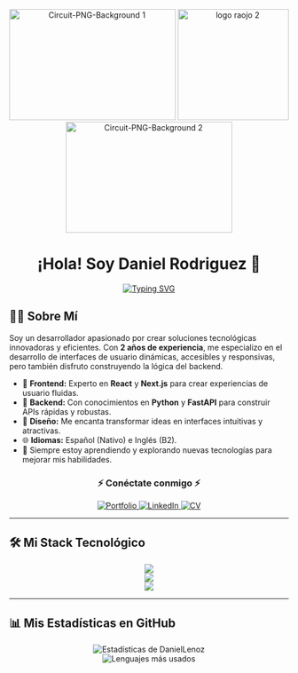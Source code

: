 <div align="center">
    <img width="300" height="200" alt="Circuit-PNG-Background 1" src="https://github.com/DanielLenoz/DanielLenoz/assets/98136538/7ebf72be-1bd0-4463-9990-00e86d64e6b1">
  <img width="200" alt="logo raojo 2" src="https://github.com/DanielLenoz/DanielLenoz/assets/98136538/6c685606-2ee8-46c6-ab09-55a6c8c45cf5">
  <img width="300" height="200" alt="Circuit-PNG-Background 2" src="https://github.com/DanielLenoz/DanielLenoz/assets/98136538/b6d8c678-b445-4842-9463-bca8c10f7e92">
  <h1>
    ¡Hola! Soy Daniel Rodriguez 👋
  </h1>
  <a href="https://git.io/typing-svg"><img src="https://readme-typing-svg.herokuapp.com?font=Fira+Code&pause=1000&color=00BFFF&width=435&lines=Desarrollador+Full-Stack;Especialista+en+Frontend;Diseñador+UI%2FUX;Apasionado+por+la+tecnología" alt="Typing SVG" /></a>
</div>

## 👨‍💻 Sobre Mí

Soy un desarrollador apasionado por crear soluciones tecnológicas innovadoras y eficientes. Con **2 años de experiencia**, me especializo en el desarrollo de interfaces de usuario dinámicas, accesibles y responsivas, pero también disfruto construyendo la lógica del backend.

- 🚀 **Frontend:** Experto en **React** y **Next.js** para crear experiencias de usuario fluidas.
- 🐍 **Backend:** Con conocimientos en **Python** y **FastAPI** para construir APIs rápidas y robustas.
- 🎨 **Diseño:** Me encanta transformar ideas en interfaces intuitivas y atractivas.
- 🌐 **Idiomas:** Español (Nativo) e Inglés (B2).
- 🌱 Siempre estoy aprendiendo y explorando nuevas tecnologías para mejorar mis habilidades.

<div align="center">
  <h3>⚡ Conéctate conmigo ⚡</h3>
  <a href="https://daniellenozweb.vercel.app" target="_blank">
    <img src="https://img.shields.io/badge/Mi_Portfolio-252525?style=for-the-badge&logo=vercel&logoColor=white" alt="Portfolio"/>
  </a>
  <a href="https://www.linkedin.com/in/tu-usuario-de-linkedin/" target="_blank">
    <img src="https://img.shields.io/badge/LinkedIn-0077B5?style=for-the-badge&logo=linkedin&logoColor=white" alt="LinkedIn"/>
  </a>
  <a href="https://drive.google.com/file/d/1I31__IEsIpJuytcSUDi-BULXBW8HBrWn/view?usp=sharing" target="_blank">
    <img src="https://img.shields.io/badge/Mi_CV-FF5733?style=for-the-badge&logo=googledrive&logoColor=white" alt="CV"/>
  </a>
</div>

---

## 🛠️ Mi Stack Tecnológico

<p align="center">
  <a href="https://skillicons.dev">
    <img src="https://skillicons.dev/icons?i=react,nextjs,js,ts,html,css,tailwind,figma" />
  </a>
  <br>
  <a href="https://skillicons.dev">
    <img src="https://skillicons.dev/icons?i=python,fastapi,nodejs,postgres" />
  </a>
  <br>
  <a href="https://skillicons.dev">
    <img src="https://skillicons.dev/icons?i=git,github,vscode,vercel,docker" />
  </a>
</p>

---

## 📊 Mis Estadísticas en GitHub

<div align="center">
  <img src="https://github-readme-stats.vercel.app/api?username=DanielLenoz&show_icons=true&theme=tokyonight&icon_color=00BFFF&text_color=c9c9c9&bg_color=1a1b27" alt="Estadísticas de DanielLenoz"/>
  <br>
  <img src="https://github-readme-stats.vercel.app/api/top-langs/?username=DanielLenoz&layout=compact&theme=tokyonight&bg_color=1a1b27" alt="Lenguajes más usados"/>
</div>


